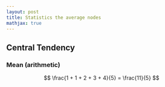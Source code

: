 ```yaml
---
layout: post
title: Statistics the average nodes
mathjax: true
---
```


## Central Tendency

### Mean (arithmetic)

$$ \frac{1 + 1 + 2 + 3 + 4}{5} = \frac{11}{5} $$
